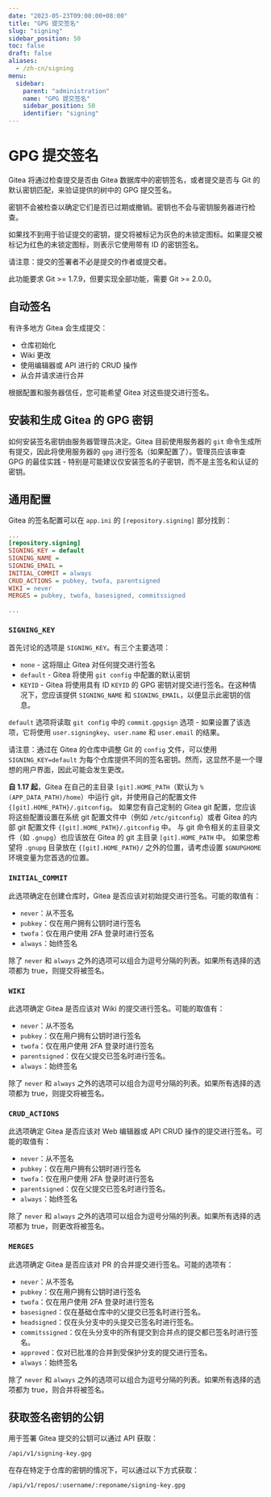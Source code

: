 ```yaml
---
date: "2023-05-23T09:00:00+08:00"
title: "GPG 提交签名"
slug: "signing"
sidebar_position: 50
toc: false
draft: false
aliases:
  - /zh-cn/signing
menu:
  sidebar:
    parent: "administration"
    name: "GPG 提交签名"
    sidebar_position: 50
    identifier: "signing"
---
```


# GPG 提交签名

Gitea 将通过检查提交是否由 Gitea 数据库中的密钥签名，或者提交是否与 Git 的默认密钥匹配，来验证提供的树中的 GPG 提交签名。

密钥不会被检查以确定它们是否已过期或撤销。密钥也不会与密钥服务器进行检查。

如果找不到用于验证提交的密钥，提交将被标记为灰色的未锁定图标。如果提交被标记为红色的未锁定图标，则表示它使用带有 ID 的密钥签名。

请注意：提交的签署者不必是提交的作者或提交者。

此功能要求 Git >= 1.7.9，但要实现全部功能，需要 Git >= 2.0.0。

## 自动签名

有许多地方 Gitea 会生成提交：

- 仓库初始化
- Wiki 更改
- 使用编辑器或 API 进行的 CRUD 操作
- 从合并请求进行合并

根据配置和服务器信任，您可能希望 Gitea 对这些提交进行签名。

## 安装和生成 Gitea 的 GPG 密钥

如何安装签名密钥由服务器管理员决定。Gitea 目前使用服务器的 `git` 命令生成所有提交，因此将使用服务器的 `gpg` 进行签名（如果配置了）。管理员应该审查 GPG 的最佳实践 - 特别是可能建议仅安装签名的子密钥，而不是主签名和认证的密钥。

## 通用配置

Gitea 的签名配置可以在 `app.ini` 的 `[repository.signing]` 部分找到：

```ini
...
[repository.signing]
SIGNING_KEY = default
SIGNING_NAME =
SIGNING_EMAIL =
INITIAL_COMMIT = always
CRUD_ACTIONS = pubkey, twofa, parentsigned
WIKI = never
MERGES = pubkey, twofa, basesigned, commitssigned

...
```

### `SIGNING_KEY`

首先讨论的选项是 `SIGNING_KEY`。有三个主要选项：

- `none` - 这将阻止 Gitea 对任何提交进行签名
- `default` - Gitea 将使用 `git config` 中配置的默认密钥
- `KEYID` - Gitea 将使用具有 ID `KEYID` 的 GPG 密钥对提交进行签名。在这种情况下，您应该提供 `SIGNING_NAME` 和 `SIGNING_EMAIL`，以便显示此密钥的信息。

`default` 选项将读取 `git config` 中的 `commit.gpgsign` 选项 - 如果设置了该选项，它将使用 `user.signingkey`、`user.name` 和 `user.email` 的结果。

请注意：通过在 Gitea 的仓库中调整 Git 的 `config` 文件，可以使用 `SIGNING_KEY=default` 为每个仓库提供不同的签名密钥。然而，这显然不是一个理想的用户界面，因此可能会发生更改。

**自 1.17 起**，Gitea 在自己的主目录 `[git].HOME_PATH`（默认为 `%(APP_DATA_PATH)/home`）中运行 git，并使用自己的配置文件 `{[git].HOME_PATH}/.gitconfig`。
如果您有自己定制的 Gitea git 配置，您应该将这些配置设置在系统 git 配置文件中（例如 `/etc/gitconfig`）或者 Gitea 的内部 git 配置文件 `{[git].HOME_PATH}/.gitconfig` 中。
与 git 命令相关的主目录文件（如 `.gnupg`）也应该放在 Gitea 的 git 主目录 `[git].HOME_PATH` 中。
如果您希望将 `.gnupg` 目录放在 `{[git].HOME_PATH}/` 之外的位置，请考虑设置 `$GNUPGHOME` 环境变量为您首选的位置。

### `INITIAL_COMMIT`

此选项确定在创建仓库时，Gitea 是否应该对初始提交进行签名。可能的取值有：

- `never`：从不签名
- `pubkey`：仅在用户拥有公钥时进行签名
- `twofa`：仅在用户使用 2FA 登录时进行签名
- `always`：始终签名

除了 `never` 和 `always` 之外的选项可以组合为逗号分隔的列表。如果所有选择的选项都为 true，则提交将被签名。

### `WIKI`

此选项确定 Gitea 是否应该对 Wiki 的提交进行签名。可能的取值有：

- `never`：从不签名
- `pubkey`：仅在用户拥有公钥时进行签名
- `twofa`：仅在用户使用 2FA 登录时进行签名
- `parentsigned`：仅在父提交已签名时进行签名。
- `always`：始终签名

除了 `never` 和 `always` 之外的选项可以组合为逗号分隔的列表。如果所有选择的选项都为 true，则提交将被签名。

### `CRUD_ACTIONS`

此选项确定 Gitea 是否应该对 Web 编辑器或 API CRUD 操作的提交进行签名。可能的取值有：

- `never`：从不签名
- `pubkey`：仅在用户拥有公钥时进行签名
- `twofa`：仅在用户使用 2FA 登录时进行签名
- `parentsigned`：仅在父提交已签名时进行签名。
- `always`：始终签名

除了 `never` 和 `always` 之外的选项可以组合为逗号分隔的列表。如果所有选择的选项都为 true，则更改将被签名。

### `MERGES`

此选项确定 Gitea 是否应该对 PR 的合并提交进行签名。可能的选项有：

- `never`：从不签名
- `pubkey`：仅在用户拥有公钥时进行签名
- `twofa`：仅在用户使用 2FA 登录时进行签名
- `basesigned`：仅在基础仓库中的父提交已签名时进行签名。
- `headsigned`：仅在头分支中的头提交已签名时进行签名。
- `commitssigned`：仅在头分支中的所有提交到合并点的提交都已签名时进行签名。
- `approved`：仅对已批准的合并到受保护分支的提交进行签名。
- `always`：始终签名

除了 `never` 和 `always` 之外的选项可以组合为逗号分隔的列表。如果所有选择的选项都为 true，则合并将被签名。

## 获取签名密钥的公钥

用于签署 Gitea 提交的公钥可以通过 API 获取：

```sh
/api/v1/signing-key.gpg
```

在存在特定于仓库的密钥的情况下，可以通过以下方式获取：

```sh
/api/v1/repos/:username/:reponame/signing-key.gpg
```
